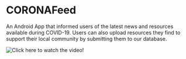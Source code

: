 # CORONAFeed

An Android App that informed users of the latest news and resources available during COVID-19. Users can also upload resources they find to support their local community by submitting them to our database.

![Click here to watch the video!](https://youtu.be/sfSx_WKWf68)
